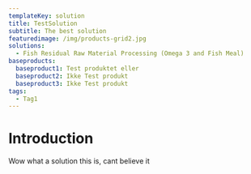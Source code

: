 ```yaml
---
templateKey: solution
title: TestSolution
subtitle: The best solution
featuredimage: /img/products-grid2.jpg
solutions:
  - Fish Residual Raw Material Processing (Omega 3 and Fish Meal)
baseproducts:
  baseproduct1: Test produktet eller
  baseproduct2: Ikke Test produkt
  baseproduct3: Ikke Test produkt
tags:
  - Tag1
---
```

# Introduction

Wow what a solution this is, cant believe it
